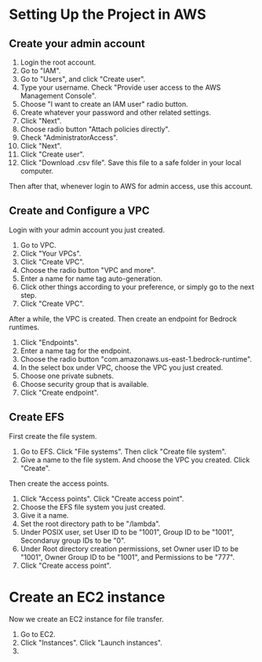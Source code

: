 # Setting Up the Project in AWS

## Create your admin account

1. Login the root account.
2. Go to "IAM".
3. Go to "Users", and click "Create user".
4. Type your username. Check "Provide user access to the AWS Management Console".
5. Choose "I want to create an IAM user" radio button.
6. Create whatever your password and other related settings.
7. Click "Next".
8. Choose radio button "Attach policies directly".
9. Check "AdministratorAccess".
10. Click "Next".
11. Click "Create user".
12. Click "Download .csv file". Save this file to a safe folder in your local computer.

Then after that, whenever login to AWS for admin access, use this account.

## Create and Configure a VPC

Login with your admin account you just created.

1. Go to VPC.
2. Click "Your VPCs".
3. Click "Create VPC".
4. Choose the radio button "VPC and more".
5. Enter a name for name tag auto-generation.
6. Click other things according to your preference, or simply go to the next step.
7. Click "Create VPC".

After a while, the VPC is created. Then create an endpoint for Bedrock runtimes.

1. Click "Endpoints".
2. Enter a name tag for the endpoint.
3. Choose the radio button "com.amazonaws.us-east-1.bedrock-runtime".
4. In the select box under VPC, choose the VPC you just created.
5. Choose one private subnets.
6. Choose security group that is available.
7. Click "Create endpoint".

## Create EFS

First create the file system.

1. Go to EFS. Click "File systems". Then click "Create file system".
2. Give a name to the file system. And choose the VPC you created. Click "Create".

Then create the access points.

1. Click "Access points". Click "Create access point".
2. Choose the EFS file system you just created.
3. Give it a name.
4. Set the root directory path to be "/lambda". 
5. Under POSIX user, set User ID to be "1001", Group ID to be "1001", Secondaruy group IDs to be "0".
6. Under Root directory creation permissions, set Owner user ID to be "1001", Owner Group ID to be "1001", and Permissions to be "777".
7. Click "Create access point".

# Create an EC2 instance 

Now we create an EC2 instance for file transfer. 

1. Go to EC2. 
2. Click "Instances". Click "Launch instances".
3. 
